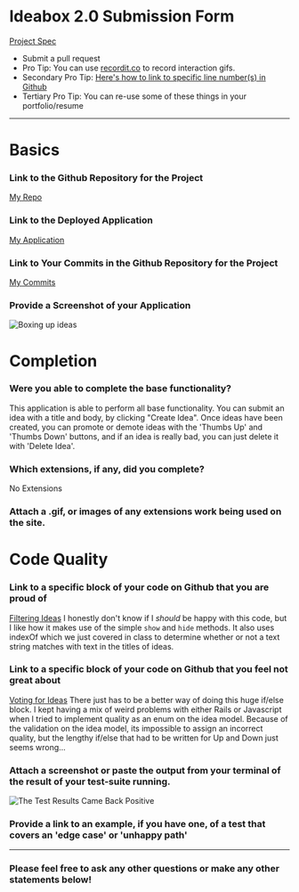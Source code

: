 # Ideabox 2.0 Submission Form
[Project Spec](https://github.com/turingschool/curriculum/blob/master/source/projects/revenge_of_idea_box.markdown)

* Submit a pull request
* Pro Tip: You can use [recordit.co](http://recordit.co/) to record interaction gifs.
* Secondary Pro Tip: [Here's how to link to specific line number(s) in Github](http://stackoverflow.com/questions/23821235/how-to-link-to-specific-line-number-on-github)
* Tertiary Pro Tip: You can re-use some of these things in your portfolio/resume

------

# Basics

### Link to the Github Repository for the Project
[My Repo](https://github.com/brennanholtzclaw/idea_box)

### Link to the Deployed Application
[My Application](http://brennan-idea-box.herokuapp.com/)

### Link to Your Commits in the Github Repository for the Project
[My Commits](https://github.com/brennanholtzclaw/idea_box/commits/master)

### Provide a Screenshot of your Application
![Boxing up ideas](/images/ideabox)

# Completion

### Were you able to complete the base functionality?
This application is able to perform all base functionality. You can submit an idea with a title and body, by clicking "Create Idea".
Once ideas have been created, you can promote or demote ideas with the 'Thumbs Up' and 'Thumbs Down' buttons, and if an idea is really bad, you can just delete it with 'Delete Idea'.

### Which extensions, if any, did you complete?
No Extensions
### Attach a .gif, or images of any extensions work being used on the site.

# Code Quality

### Link to a specific block of your code on Github that you are proud of
[Filtering Ideas](https://github.com/brennanholtzclaw/idea_box/blob/master/app/assets/javascripts/filter.js#L1-L11)
 I honestly don't know if I *should* be happy with this code, but I like how it makes use of the simple ```show``` and ```hide``` methods. It also uses indexOf which we just covered in class to determine whether or not a text string matches with text in the titles of ideas.

### Link to a specific block of your code on Github that you feel not great about
[Voting for Ideas](https://github.com/brennanholtzclaw/idea_box/blob/master/app/assets/javascripts/voteForIdea.js#L1-L30)
There just has to be a better way of doing this huge if/else block. I kept having a mix of weird problems with either Rails or Javascript when I tried to implement quality as an enum on the idea model. Because of the validation on the idea model, its impossible to assign an incorrect quality, but the lengthy if/else that had to be written for Up and Down just seems wrong...

### Attach a screenshot or paste the output from your terminal of the result of your test-suite running.
![The Test Results Came Back Positive](/images/ideabox)

### Provide a link to an example, if you have one, of a test that covers an 'edge case' or 'unhappy path'

-----

### Please feel free to ask any other questions or make any other statements below!
